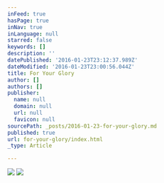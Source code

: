```yaml
---
inFeed: true
hasPage: true
inNav: true
inLanguage: null
starred: false
keywords: []
description: ''
datePublished: '2016-01-23T23:12:37.989Z'
dateModified: '2016-01-23T23:00:56.044Z'
title: For Your Glory
author: []
authors: []
publisher:
  name: null
  domain: null
  url: null
  favicon: null
sourcePath: _posts/2016-01-23-for-your-glory.md
published: true
url: for-your-glory/index.html
_type: Article

---
```

![](https://the-grid-user-content.s3-us-west-2.amazonaws.com/10c90d10-6e97-4d71-b48e-e7003deba093.jpg)
![](https://the-grid-user-content.s3-us-west-2.amazonaws.com/1743413b-e6a1-4e9e-804a-2d587189974f.jpg)
